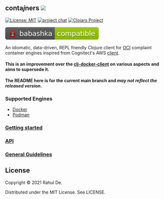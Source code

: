 ## conta*j*ners [![](https://github.com/lispyclouds/contajners/workflows/Tests/badge.svg)](https://github.com/lispyclouds/contajners/actions?query=workflow%3ATests)

[![License: MIT](https://img.shields.io/badge/license-MIT-blue.svg?style=flat)](https://choosealicense.com/licenses/mit/)
[![project chat](https://img.shields.io/badge/slack-join_chat-brightgreen.svg)](https://clojurians.slack.com/messages/C0PME9N9X)
[![Clojars Project](https://img.shields.io/clojars/v/org.clojars.lispyclouds/contajners.svg)](https://clojars.org/org.clojars.lispyclouds/contajners)

[![bb compatible](https://raw.githubusercontent.com/babashka/babashka/master/logo/badge.svg)](https://babashka.org)

An idiomatic, data-driven, REPL friendly Clojure client for [OCI](https://opencontainers.org/) complaint container engines inspired from Cognitect's AWS [client](https://github.com/cognitect-labs/aws-api).

#### This is an improvement over the [clj-docker-client](https://github.com/into-docker/clj-docker-client) on various aspects and aims to supersede it.

**The README here is for the current main branch and _may not reflect the released version_.**

### Supported Engines
- [Docker](https://www.docker.com/)
- [Podman](https://podman.io/)

### [Getting started](/doc/000-getting-started.md)
### [API](/doc/001-api.md)
### [General Guidelines](/doc/002-general-guidelines.md)

## License

Copyright © 2021 Rahul De.

Distributed under the MIT License. See LICENSE.
